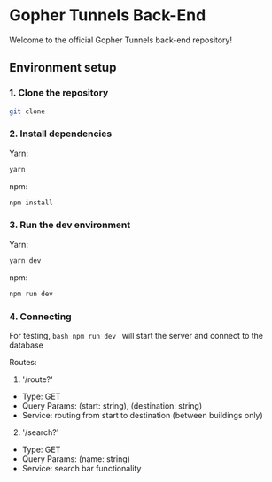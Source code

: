 # Gopher Tunnels Back-End

Welcome to the official Gopher Tunnels back-end repository!

## Environment setup

### 1. Clone the repository

```bash
git clone
```

### 2. Install dependencies

Yarn:

```bash
yarn
```

npm:

```bash
npm install
```

### 3. Run the dev environment

Yarn:

```bash
yarn dev
```

npm:

```bash
npm run dev
```

### 4. Connecting
For testing, ```bash npm run dev ``` will start the server and connect to the database

Routes:
1. '/route?'
- Type: GET
- Query Params: (start: string), (destination: string)
- Service: routing from start to destination (between buildings only)

2. '/search?'
- Type: GET
- Query Params: (name: string)
- Service: search bar functionality
